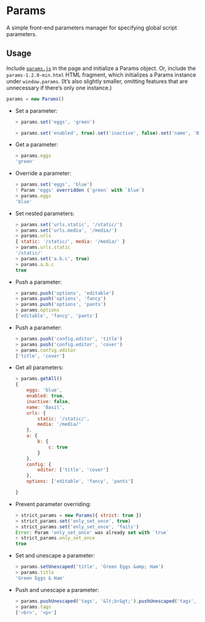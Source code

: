 Params
======

A simple front-end parameters manager for specifying global script parameters.

## Usage

Include [`params.js`](https://github.com/droptype/params/releases/tag/v1.2.0)
in the page and initialize a Params object. Or, include the
`params-1.2.0-min.html` HTML fragment, which initializes a Params instance
under `window.params`. (It’s also slightly smaller, omitting features that
are unnecessary if there‘s only one instance.)

```javascript
params = new Params()
```

*   Set a parameter:

    ```javascript
    > params.set('eggs', 'green')
    ```

    ```javascript
    > params.set('enabled', true).set('inactive', false).set('name', 'Basil')
    ```

*   Get a parameter:

    ```javascript
    > params.eggs
    'green'
    ```

*   Override a parameter:

    ```javascript
    > params.set('eggs', 'blue')
    ! Param 'eggs' overridden (`green` with `blue`)
    > params.eggs
    'blue'
    ```

*   Set nested parameters:

    ```javascript
    > params.set('urls.static', '/static/')
    > params.set('urls.media', '/media/')
    > params.urls
    { static: '/static/', media: '/media/' }
    > params.urls.static
    '/static/'
    > params.set('a.b.c', true)
    > params.a.b.c
    true
    ```

*   Push a parameter:

    ```javascript
    > params.push('options', 'editable')
    > params.push('options', 'fancy')
    > params.push('options', 'pants')
    > params.options
    ['editable', 'fancy', 'pants']
    ```

*   Push a parameter:

    ```javascript
    > params.push('config.editor', 'title')
    > params.push('config.editor', 'cover')
    > params.config.editor
    ['title', 'cover']
    ```

*   Get all parameters:

    ```javascript
    > params.getAll()
    {
        eggs: 'blue',
        enabled: true,
        inactive: false,
        name: 'Basil',
        urls: {
            static: '/static/',
            media: '/media/'
        },
        a: {
            b: {
                c: true
            }
        },
        config: {
            editor: ['title', 'cover']
        },
        options: ['editable', 'fancy', 'pants']

    }
    ```

*   Prevent parameter overriding:

    ```javascript
    > strict_params = new Params({ strict: true })
    > strict_params.set('only_set_once', true)
    > strict_params.set('only_set_once', 'fails')
    Error: Param 'only_set_once' was already set with `true`
    > strict_params.only_set_once
    true
    ```

*   Set and unescape a parameter:

    ```javascript
    > params.setUnescaped('title', 'Green Eggs &amp; Ham')
    > params.title
    'Green Eggs & Ham'
    ```

*   Push and unescape a parameter:

    ```javascript
    > params.pushUnescaped('tags', '&lt;br&gt;').pushUnescaped('tags', '&lt;p&gt;')
    > params.tags
    ['<br>', '<p>']
    ```
